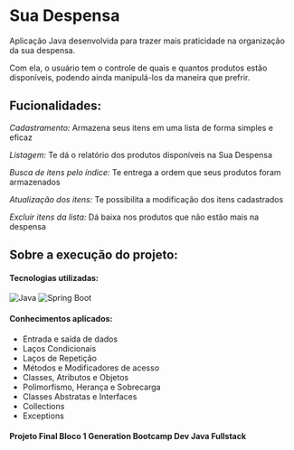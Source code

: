 # Sua Despensa
Aplicação Java desenvolvida para trazer mais praticidade na organização da sua despensa. 
<p>Com ela, o usuário tem o controle de quais e quantos produtos estão disponíveis, podendo ainda manipulá-los da maneira que prefrir.</p>

## Fucionalidades:
<p>
<i>Cadastramento:</i> 
  Armazena seus itens em uma lista de forma simples e eficaz
</p>
<p>
<i>Listagem:</i> 
  Te dá o relatório dos produtos disponíveis na Sua Despensa
</p>
<p>
<i>Busca de itens pelo índice:</i>
  Te entrega a ordem que seus produtos foram armazenados
</p>
<p>
<i>Atualização dos itens:</i>
  Te possibilita a modificação dos itens cadastrados
</p>
<p>
<i>Excluir itens da lista:</i>
  Dá baixa nos produtos que não estão mais na despensa
</p>

<h2>Sobre a execução do projeto:</h2>

#### Tecnologias utilizadas:
![Java](https://img.shields.io/badge/Java-ED8B00?style=flat&logo=openjdk&logoColor=white)
![Spring Boot](https://img.shields.io/badge/Spring-6DB33F?style=flat&logo=spring&logoColor=white)

#### Conhecimentos aplicados:
- Entrada e saída de dados
- Laços Condicionais
- Laços de Repetição
- Métodos e Modificadores de acesso
- Classes, Atributos e Objetos
- Polimorfismo, Herança e Sobrecarga
- Classes Abstratas e Interfaces
- Collections
- Exceptions

<h4>Projeto Final Bloco 1 Generation Bootcamp Dev Java Fullstack</h4>

